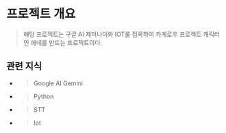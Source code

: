 # 프로젝트 개요
> 해당 프로젝트는 구글 AI 제미나이와 IOT를 접목하여 카게로우 프로젝트 캐릭터인 에네를 만드는 프로젝트이다.

## 관련 지식
- > Google AI Gemini
- > Python
- > STT
- > Iot